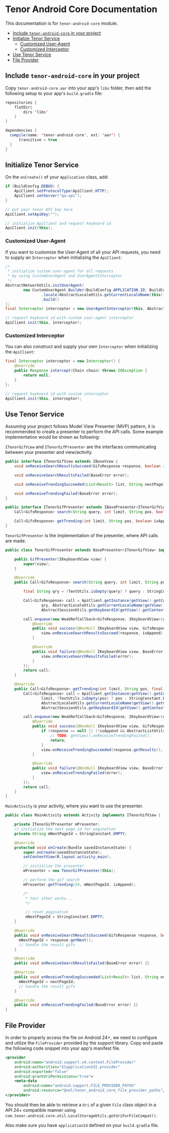 Tenor Android Core Documentation
================================
This documentation is for `tenor-android-core` module.

* [Include `tenor-android-core` in your project](include-tenor-android-core-in-your-project)
* [Initialize Tenor Service](#initialize-tenor-service)
  * [Customized User-Agent](#customized-user-agent)
  * [Customized Interceptor](#customized-interceptor)
* [Use Tenor Service](#use-tenor-service)
* [File Provider](#file-provider)

## Include `tenor-android-core` in your project
Copy `tenor-android-core.aar` into your app's `libs` folder, then add the following setup to your app's `build.gradle` file:
```java
repositories {
    flatDir{
        dirs 'libs'
    }
}

dependencies {
  compile(name: 'tenor-android-core', ext: 'aar') {
      transitive = true
  }
}
```



## Initialize Tenor Service
On the `onCreate()` of your `Application` class, add:
```java
if (BuildConfig.DEBUG) {
    ApiClient.setProtocolType(ApiClient.HTTP);
    ApiClient.setServer("qa-api");
}

// put your tenor API key here
ApiClient.setApiKey("");

// initialize ApiClient and request keyboard id
ApiClient.init(this);
```



### Customized User-Agent
If you want to customize the User-Agent of all your API requests, you need to supply an `Interceptor` when initializing the `ApiClient`:
```java
/*
 * initialize custom user-agent for all requests
 * by using CustomUserAgent and UserAgentInterceptor
 */
AbstractNetworkUtils.initUserAgent(
        new CustomUserAgent.Builder(BuildConfig.APPLICATION_ID, BuildConfig.VERSION_NAME, BuildConfig.VERSION_CODE)
                .locale(AbstractLocaleUtils.getCurrentLocaleName(this))
                .build()
);
final Interceptor interceptor = new UserAgentInterceptor(this, AbstractNetworkUtils.getUserAgent(this));

// request keyboard id with custom user-agent interceptor
ApiClient.init(this, interceptor);
```



### Customized Interceptor
You can also construct and supply your own `Interceptor` when initializing the `ApiClient`:
```java
final Interceptor interceptor = new Interceptor() {
    @Override
    public Response intercept(Chain chain) throws IOException {
        return null;
    }
};

// request keyboard id with custom interceptor
ApiClient.init(this, interceptor);
```



## Use Tenor Service
Assuming your project follows Model View Presenter (MVP) pattern, it is recommended to create a presenter to perform the API calls.  Some example implementation would be shown as following:

`ITenorGifView` and `ITenorGifPresenter` are the interfaces communicating between your presenter and view/activity.
```java
public interface ITenorGifView extends IBaseView {
    void onReceiveSearchResultsSucceed(GifsResponse response, boolean isAppend);

    void onReceiveSearchResultsFailed(BaseError error);

    void onReceiveTrendingSucceeded(List<Result> list, String nextPageId, boolean isAppend);

    void onReceiveTrendingFailed(BaseError error);
}
```

```java
public interface ITenorGifPresenter extends IBasePresenter<ITenorGifView> {
    Call<GifsResponse> search(String query, int limit, String pos, boolean isAppend);

    Call<GifsResponse> getTrending(int limit, String pos, boolean isAppend);
}
```

`TenorGifPresenter` is the implementation of the presenter, where API calls are made.
```java
public class TenorGifPresenter extends BasePresenter<ITenorGifView> implements ITenorGifPresenter {

    public GifPresenter(IKeyboardView view) {
        super(view);
    }

    @Override
    public Call<GifsResponse> search(String query, int limit, String pos, final boolean isAppend) {

        final String qry = !TextUtils.isEmpty(query) ? query : StringConstant.EMPTY;

        Call<GifsResponse> call = ApiClient.getInstance(getView().getContext()).search(ApiClient.getApiKey(),
                qry, AbstractLocaleUtils.getCurrentLocaleName(getView().getContext()),
                AbstractSessionUtils.getKeyboardId(getView().getContext()), limit, pos);

        call.enqueue(new WeakRefCallback<GifsResponse, IKeyboardView>(getWeakRef()) {
            @Override
            public void success(@NonNull IKeyboardView view, GifsResponse response) {
                view.onReceiveSearchResultsSucceed(response, isAppend);
            }

            @Override
            public void failure(@NonNull IKeyboardView view, BaseError error) {
                view.onReceiveSearchResultsFailed(error);
            }
        });
        return call;
    }

    @Override
    public Call<GifsResponse> getTrending(int limit, String pos, final boolean isAppend) {
        Call<GifsResponse> call = ApiClient.getInstance(getView().getContext()).getTrending(ApiClient.getApiKey(),
                limit, !TextUtils.isEmpty(pos) ? pos : StringConstant.EMPTY,
                AbstractLocaleUtils.getCurrentLocaleName(getView().getContext()),
                AbstractSessionUtils.getKeyboardId(getView().getContext()));

        call.enqueue(new WeakRefCallback<GifsResponse, IKeyboardView>(getWeakRef()) {
            @Override
            public void success(@NonNull IKeyboardView view, GifsResponse response) {
                if (response == null || (!isAppend && AbstractListUtils.isEmpty(response.getResults()))) {
                    // TODO: getView().onReceiveTrendingFailed();
                    return;
                }
                view.onReceiveTrendingSucceeded(response.getResults(), response.getNext(), isAppend);
            }

            @Override
            public void failure(@NonNull IKeyboardView view, BaseError error) {
                view.onReceiveTrendingFailed(error);
            }
        });
        return call;
    }
}
```

`MainActivity` is your activity, where you want to use the presenter.
```java
public class MainActivity extends Activity implements ITenorGifView {

    private ITenorGifPresenter mPresenter;
    // initialize the next page id for pagination
    private String mNextPageId = StringConstant.EMPTY;

    @Override
    protected void onCreate(Bundle savedInstanceState) {
        super.onCreate(savedInstanceState);
        setContentView(R.layout.activity_main);

        // initialize the presenter
        mPresenter = new TenorGifPresenter(this);

        // perform the gif search
        mPresenter.getTrending(24, mNextPageId, isAppend);

        /*
         * Your other works...
         */

         // reset pagination
         mNextPageId = StringConstant.EMPTY;
    }

    @Override
    public void onReceiveSearchResultsSucceed(GifsResponse response, boolean isAppend) {
      mNextPageId = response.getNext();
      // handle the result gifs
    }

    @Override
    public void onReceiveSearchResultsFailed(BaseError error) {}

    @Override
    public void onReceiveTrendingSucceeded(List<Result> list, String nextPageId, boolean isAppend) {
      mNextPageId = nextPageId;
      // handle the result gifs
    }

    @Override
    public void onReceiveTrendingFailed(BaseError error) {}
}
```


## File Provider
In order to properly access the file on Android 24+, we need to configure and utilize the `FileProvider` provided by the support library.  Copy and paste the following code snippet into your app's manifest file.

```xml
<provider
    android:name="android.support.v4.content.FileProvider"
    android:authorities="${applicationId}.provider"
    android:exported="false"
    android:grantUriPermissions="true">
    <meta-data
        android:name="android.support.FILE_PROVIDER_PATHS"
        android:resource="@xml/tenor_android_core_file_provider_paths"/>
</provider>
```

You should then be able to retrieve a `Uri` of a given `File` class object in a API 24+ compatible manner using `com.tenor.android.core.util.LocalStorageUtils.getUriForFileCompat()`.

Also make sure you have `applicationId` defined on your `build.gradle` file.



